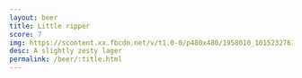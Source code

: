 ```yaml
---
layout: beer
title: Little ripper
score: 7
img: https://scontent.xx.fbcdn.net/v/t1.0-0/p480x480/1958010_10152327617388745_1928464789_n.jpg?oh=041cdea9ee89e392d2b1a472f8850c04&oe=5890B298
desc: A slightly zesty lager
permalink: /beer/:title.html
---
```

